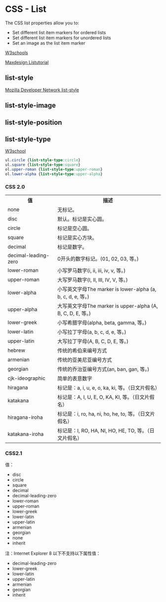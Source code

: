 # CSS - List

The CSS list properties allow you to:

* Set different list item markers for ordered lists
* Set different list item markers for unordered lists
* Set an image as the list item marker

[W3schools](http://www.w3schools.com/css/css_list.asp)<sup><i class="fa fa-external-link fa-fw"></i></sup>

[Maxdesign Listutorial](http://css.maxdesign.com.au/listutorial/)<sup><i class="fa fa-external-link fa-fw"></i></sup>


## list-style

[Mozilla Developer Network list-style](https://developer.mozilla.org/en-US/docs/Web/CSS/list-style)<sup><i class="fa fa-external-link fa-fw"></i></sup>


## list-style-image

## list-style-position


## list-style-type

[W3school](http://www.w3school.com.cn/cssref/pr_list-style-type.asp)<sup><i class="fa fa-external-link fa-fw"></i></sup>

```css
ul.circle {list-style-type:circle}
ul.square {list-style-type:square}
ol.upper-roman {list-style-type:upper-roman}
ol.lower-alpha {list-style-type:upper-alpha}
```

### CSS 2.0

<table class="dataintable">
<tbody><tr>
<th>值</th>
<th>描述</th>
</tr>

<tr>
<td>none</td>
<td>无标记。</td>
</tr>

<tr>
<td>disc</td>
<td>默认。标记是实心圆。</td>

</tr><tr>
<td>circle</td>
<td>标记是空心圆。</td>
</tr>

<tr>
<td>square</td>
<td>标记是实心方块。</td>

</tr><tr>
<td>decimal</td>
<td>标记是数字。</td>
</tr>

<tr>
<td>decimal-leading-zero</td>
<td>0开头的数字标记。(01, 02, 03, 等。)</td>

</tr><tr>
<td>lower-roman</td>
<td>小写罗马数字(i, ii, iii, iv, v, 等。)</td>
</tr>

<tr>
<td>upper-roman</td>
<td>大写罗马数字(I, II, III, IV, V, 等。)</td>

</tr><tr>
<td>lower-alpha</td>
<td>小写英文字母The marker is lower-alpha (a, b, c, d, e, 等。)</td>
</tr>

<tr>
<td>upper-alpha</td>
<td>大写英文字母The marker is upper-alpha (A, B, C, D, E, 等。)</td>

</tr><tr>
<td>lower-greek</td>
<td>小写希腊字母(alpha, beta, gamma, 等。)</td>
</tr>

<tr>
<td>lower-latin</td>
<td>小写拉丁字母(a, b, c, d, e, 等。)</td>

</tr><tr>
<td>upper-latin</td>
<td>大写拉丁字母(A, B, C, D, E, 等。)</td>
</tr>

<tr>
<td>hebrew</td>
<td>传统的希伯来编号方式</td>
</tr>

<tr>
<td>armenian</td>
<td>传统的亚美尼亚编号方式</td>
</tr>

<tr>
<td>georgian</td>
<td>传统的乔治亚编号方式(an, ban, gan, 等。)</td>
</tr>

<tr>
<td>cjk-ideographic</td>
<td>简单的表意数字</td>
</tr>

<tr>
<td>hiragana</td>
<td>标记是：a, i, u, e, o, ka, ki, 等。（日文片假名）</td>
</tr>

<tr>
<td>katakana</td>
<td>标记是：A, I, U, E, O, KA, KI, 等。（日文片假名）</td>
</tr>

<tr>
<td>hiragana-iroha</td>
<td>标记是：i, ro, ha, ni, ho, he, to, 等。（日文片假名）</td>
</tr>

<tr>
<td>katakana-iroha</td>
<td>标记是：I, RO, HA, NI, HO, HE, TO, 等。（日文片假名）</td>
</tr>
</tbody></table>

### CSS2.1

值：

* disc
* circle
* square
* decimal
* decimal-leading-zero
* lower-roman
* upper-roman
* lower-greek
* lower-latin
* upper-latin
* armenian
* georgian
* none
* inherit

注：Internet Explorer 8 以下不支持以下属性值：

* decimal-leading-zero
* lower-greek
* lower-latin
* upper-latin
* armenian
* georgian
* inherit

